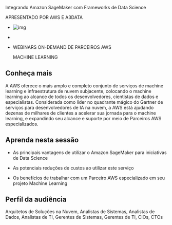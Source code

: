 Integrando Amazon SageMaker com Frameworks de Data Science

APRESENTADO POR AWS E A3DATA

- ![img](https://pages.awscloud.com/rs/112-TZM-766/images/PTNR_AWS-A3DATA_236x68.png)

-  

- WEBINARS ON-DEMAND DE PARCEIROS AWS

  
  MACHINE LEARNING

## Conheça mais 

A AWS oferece o mais amplo e completo conjunto de serviços de machine learning e infraestrutura de nuvem subjacente, colocando o machine learning ao alcance de todos os desenvolvedores, cientistas de dados e especialistas. Considerada como líder no quadrante mágico do Gartner de serviços para desenvolvedores de IA na nuvem, a AWS está ajudando dezenas de milhares de clientes a acelerar sua jornada para o machine learning, e expandindo seu alcance e suporte por meio de Parceiros AWS especializados.

## Aprenda nesta sessão 



- As principais vantagens de utilizar o Amazon SageMaker para iniciativas de Data Science

  

- As potenciais reduções de custos ao utilizar este serviço

  

- Os benefícios de trabalhar com um Parceiro AWS especializado em seu projeto Machine Learning



## Perfil da audiência 

Arquitetos de Soluções na Nuvem, Analistas de Sistemas, Analistas de Dados, Analistas de TI, Gerentes de Sistemas, Gerentes de TI, CIOs, CTOs